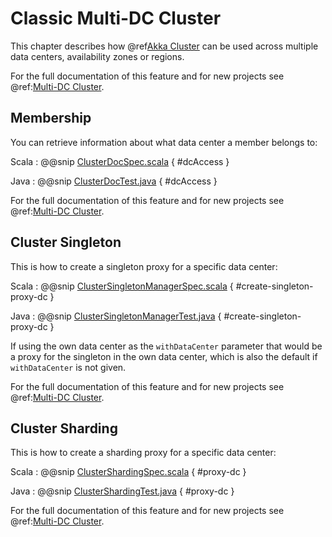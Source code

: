 # Classic Multi-DC Cluster

This chapter describes how @ref[Akka Cluster](cluster-usage.md) can be used across
multiple data centers, availability zones or regions.

For the full documentation of this feature and for new projects see @ref:[Multi-DC Cluster](typed/cluster-dc.md).

## Membership

You can retrieve information about what data center a member belongs to:

Scala
:  @@snip [ClusterDocSpec.scala](/akka-docs/src/test/scala/docs/cluster/ClusterDocSpec.scala) { #dcAccess }

Java
:  @@snip [ClusterDocTest.java](/akka-docs/src/test/java/jdocs/cluster/ClusterDocTest.java) { #dcAccess }

For the full documentation of this feature and for new projects see @ref:[Multi-DC Cluster](typed/cluster-dc.md#membership).

## Cluster Singleton

This is how to create a singleton proxy for a specific data center:

Scala
:  @@snip [ClusterSingletonManagerSpec.scala](/akka-cluster-tools/src/multi-jvm/scala/akka/cluster/singleton/ClusterSingletonManagerSpec.scala) { #create-singleton-proxy-dc }

Java
:  @@snip [ClusterSingletonManagerTest.java](/akka-cluster-tools/src/test/java/akka/cluster/singleton/ClusterSingletonManagerTest.java) { #create-singleton-proxy-dc }

If using the own data center as the `withDataCenter` parameter that would be a proxy for the singleton in the own data center, which
is also the default if `withDataCenter` is not given.

For the full documentation of this feature and for new projects see @ref:[Multi-DC Cluster](typed/cluster-dc.md#cluster-singleton).

## Cluster Sharding

This is how to create a sharding proxy for a specific data center:

Scala
:  @@snip [ClusterShardingSpec.scala](/akka-cluster-sharding/src/multi-jvm/scala/akka/cluster/sharding/ClusterShardingSpec.scala) { #proxy-dc }

Java
:  @@snip [ClusterShardingTest.java](/akka-docs/src/test/java/jdocs/sharding/ClusterShardingTest.java) { #proxy-dc }

For the full documentation of this feature and for new projects see @ref:[Multi-DC Cluster](typed/cluster-dc.md#cluster-sharding).
